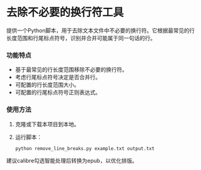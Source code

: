 # 去除不必要的换行符工具

提供一个Python脚本，用于去除文本文件中不必要的换行符。它根据最常见的行长度范围和行尾标点符号，识别并合并可能属于同一句话的行。

### 功能特点

- 基于最常见的行长度范围移除不必要的换行符。
- 考虑行尾标点符号决定是否合并行。
- 可配置的行长度范围大小。
- 可配置的行尾标点符号正则表达式。

### 使用方法

1. 克隆或下载本项目到本地。

2. 运行脚本：

    ```bash
    python remove_line_breaks.py example.txt output.txt
    ```

建议calibre勾选智能处理后转换为epub，以优化排版。